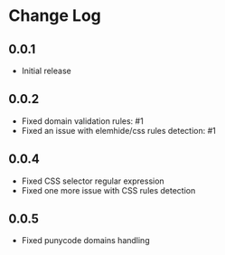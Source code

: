# Change Log

## 0.0.1
- Initial release

## 0.0.2
- Fixed domain validation rules: #1
- Fixed an issue with elemhide/css rules detection: #1

## 0.0.4
- Fixed CSS selector regular expression
- Fixed one more issue with CSS rules detection

## 0.0.5
- Fixed punycode domains handling